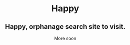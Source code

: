 <h1 align="center">Happy</h1>
<h2 align="center">Happy, orphanage search site to visit.</h2>
<P align="center">More soon</p>
